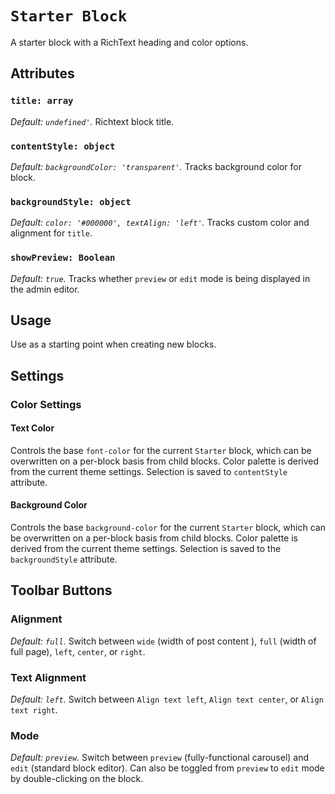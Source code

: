 # `Starter Block` #

A starter block with a RichText heading and color options.

## Attributes ##

### `title: array` ###
*Default: `undefined'`.* Richtext block title.

### `contentStyle: object` ###
*Default: `backgroundColor: 'transparent'`.* Tracks background color for block.

### `backgroundStyle: object` ###
*Default: `color: '#000000', textAlign: 'left'`.* Tracks custom color and alignment for `title`.

### `showPreview: Boolean` ###
*Default: `true`.* Tracks whether `preview` or `edit` mode is being displayed in the admin editor.

## Usage ##
Use as a starting point when creating new blocks.

## Settings ##

### Color Settings ###

#### Text Color ###
Controls the base `font-color` for the current `Starter` block, which can be overwritten on a per-block basis from child blocks. Color palette is derived from the current theme settings. Selection is saved to `contentStyle` attribute.

#### Background Color ###
Controls the base `background-color` for the current `Starter` block, which can be overwritten on a per-block basis from child blocks. Color palette is derived from the current theme settings. Selection is saved to the `backgroundStyle` attribute.

## Toolbar Buttons ##

### Alignment ###
*Default: `full`.* Switch between `wide` (width of post content ), `full` (width of full page), `left`, `center`, or `right`.

### Text Alignment ###
*Default: `left`.* Switch between `Align text left`, `Align text center`, or `Align text right`.

### Mode ###
*Default: `preview`.* Switch between `preview` (fully-functional carousel) and `edit` (standard block editor). Can also be toggled from `preview` to `edit` mode by double-clicking on the block.
